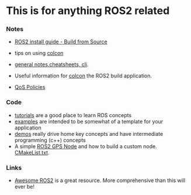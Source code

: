 # This is for anything ROS2 related


### Notes

- [ROS2 install guide - Build from Source](https://index.ros.org/doc/ros2/Installation/Eloquent/Linux-Development-Setup/)
- tips on using [colcon](/posts/ROS2/2020-05-05-colcon-notes.markdown)
- [general notes,cheatsheets, cli](/posts/ROS2/2020-05-05-ros2-notes.markdown).

- Useful information for [colcon](/posts/ROS2/2020-05-05-colcon-notes.markdown) the ROS2 build application.
- [QoS Policies](/posts/ROS2/2020-05-05-ros2-qos-policy-information.markdown)
### Code
- [tutorials](https://index.ros.org/doc/ros2/Tutorials/) are a good place to learn ROS concepts
- [examples](https://github.com/ros2/examples/tree/master/rclcpp) are intended to be somewhat of a template for your application
- [demos](https://github.com/ros2/demos) really drive home key concepts and have intermediate programming (c++) concepts
- A simple [ROS2 GPS Node](/posts/ROS2/2020-05-05-basic-ros2-gps-node-still-a-work-in-progress.markdown) and how to build a custom node. [CMakeList.txt](/posts/ROS2/2020-05-05-basic-ros2-gps-node-still-a-work-in-progress.markdown#cmakelist).


### Links
- [Awesome ROS2](https://github.com/fkromer/awesome-ros2) is a great resource. More comprehensive than this will ever be!
